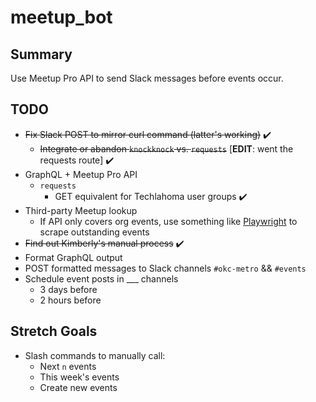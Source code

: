 # meetup_bot

## Summary
Use Meetup Pro API to send Slack messages before events occur.

## TODO
* ~~Fix Slack POST to mirror curl command (latter's working)~~ ✔️
  * ~~Integrate or abandon `knockknock` vs. `requests`~~ [**EDIT**: went the requests route] ✔️
* GraphQL + Meetup Pro API
  * `requests`
    * GET equivalent for Techlahoma user groups ✔️
* Third-party Meetup lookup
  * If API only covers org events, use something like [Playwright](https://playwright.dev/python/) to scrape outstanding events
* ~~Find out Kimberly's manual process~~ ✔️
* Format GraphQL output
* POST formatted messages to Slack channels `#okc-metro` && `#events`
* Schedule event posts in ___ channels
  * 3 days before
  * 2 hours before

## Stretch Goals
* Slash commands to manually call:
  * Next `n` events
  * This week's events
  * Create new events
